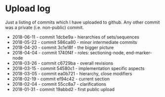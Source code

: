 
<!-- ======================================================================= -->
# Upload log

Just a listing of commits which I have uploaded to github.
Any other commit was a private (i.e. non-public) commit.

* 2018-06-11 - commit 1dcbe9a - hierarchies of sets/sequences
* 2018-05-22 - commit 586ca80 - minor intermediate commits
* 2018-04-20 - commit 3c1e18f - the bigger picture
* 2018-04-04 - commit 1740f4f - roles: sectioning-node, end-marker-node
* 2018-03-26 - commit c6729ba - overall revisions
* 2018-03-15 - commit 54580c1 - implementation specific aspects
* 2018-03-05 - commit ea0b721 - hierarchy, close modifiers
* 2018-02-19 - commit ef94c42 - current section
* 2018-02-04 - commit 55cc8a7 - clarifications
* 2018-01-31 - commit 19abbd2 - first public upload
